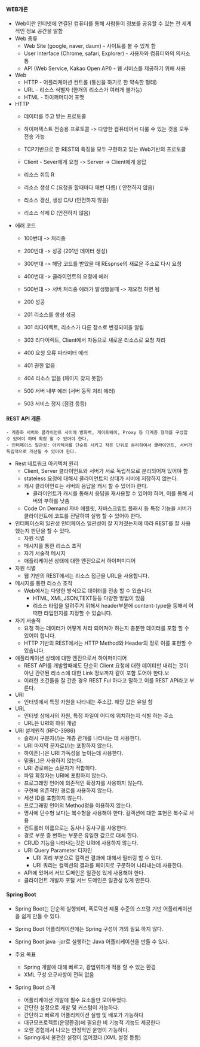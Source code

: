 #### WEB개론
- Web이란 인터넷에 연결된 컴퓨터를 통해 사람들이 정보를 공유할 수 있는 전 세계적인 정보 공간을 말함
- Web 종류
	-  Web Site (google, naver, daum) - 사이트를 볼 수 있게 함
	- User Interface (Chrome, safari, Explorer) - 사용자와 컴퓨터와의 의사소통 
	- API (Web Service, Kakao Open API) - 웹 서비스를 제공하기 위해 사용
- Web
	- HTTP - 어플리케이션 컨트롤 (통신을 하기로 한 약속한 형태)
	- URL - 리소스 식별자 (한개의 리소스가 여러개 불가능)
	- HTML - 하이퍼머디어 포맷
- HTTP
	- 데이터를 주고 받는 프로토콜
	- 하이퍼텍스트 전송용 프로토콜 -> 다양한 컴퓨테어서 다룰 수 있는 것을 모두 전송 가능
	- TCP기반으로 한 REST의 특징을 모두 구현하고 있는 Web기반의 프로토콜
	- Client - Sever에게 요청 -> Server -> Client에게 응답

	- 리소스 취득 R 
	- 리소스 생성 C (요청을 할때마다 매번 다름) ( 안전하지 않음)
	- 리소스 갱신, 생성 C/U  (안전하지 않음)
	- 리소스 삭제 D (안전하지 않음)
- 에러 코드
	- 100번대 -> 처리중
	- 200번대 -> 성공 (201번 데이터 생성)
	- 300번대 -> 해당 코드를 받았을 때 REspnse의 새로운 주소로 다시 요청
	- 400번대 -> 클라이언트의 요청에 에러
	- 500번대 -> 서버 처리중 에러가 발생했을때 -> 재요청 하면 됨
	
	 - 200 성공
	 - 201 리소스를 생성 성공
	 - 301 리다이렉트, 리소스가 다른 장소로 변경되미을 알림
	 - 303 리다이렉트, Client에서 자동으로 새로운 리소스로 요청 처리
	 - 400 요청 오류 파라미터 에러
	 - 401 권한 없음
	 - 404 리소스 없음 (페이지 찾지 못함)
	- 500 서버 내부 에러 (서버 동작 처리 에러)
	- 503 서비스 정지 (점검 등등)
	 
#### REST API 개론
	- 계층화 서버와 클라이언트 사이에 방화벽, 게이트웨이, Proxy 등 다계층 형태를 구성할 수 있어야 하며 확장 할 수 있어야 한다.
	- 인터페이스 일관성: 아키텍처를 단순화 시키고 작은 단위로 분리하여서 클라이언트, 서버가 독립적으로 개선될 수 있어야 한다.
- Rest 네트워크 아키텍처 원리
	- Client, Server 클라이언트와 서버가 서로 독립적으로 분리되어져 있어야 함
	- stateless 요청에 대해서 클라이언트의 상태가 서버에 저장하지 않는다.
	- 캐시 클라이언ㅌ는 서버의 응답을 캐시 할 수 있어야 한다.
		- 클라이언트가 캐시를 통해서 응답을 재사용할 수 있어야 하며, 이를 통해 서버의 부하를 낮춤
	- Code On Demand 자바 애플릿, 자바스크립트 플래시 등 특정 기능을 서버가 클라이언트에 코드를 전달하여 실행 할 수 있어야 한다.
- 인터페이스의 일관성 인터페이스 일관성이 잘 지켜졌는지에 따라 REST를 잘 사용했는지 판단을 할 수 있다.
	- 자원 식별
	- 메시지를 통한 리소스 조작
	- 자기 서술적 메시지
	- 애플리케이션 상태에 대한 엔진으로서 하이퍼미디어
- 자원 식별 
	- 웹 기반의 REST에서는 리소스 접근을 URL을 사용합니다.
- 메시지를 통한 리소스 조작 
	- Web에서는 다양한 방식으로 데이터를 전송 할 수 있습니다.
		- HTML, XML,JSON,TEXT등등 다양한 방법이 있음
		- 리소스 타입을 알려주기 위해서 header부분에 content-type을 동해서 어떠한 타입인지를 지정할 수 있습니다.
- 자기 서술적 
	- 요청 하는 데이터가 어떻게 처리 되어져야 하는지 충분한 데이터를 포함 할 수 있어야 합니다.
	- HTTP 기반의 REST에서는 HTTP Method와 Header의 정로 이를 표현할 수 있습니다.
- 애플리케이션 상태에 대한 엔진으로서 하이퍼미디어
	- REST API를 개발할때에도 단순히 Client 요청에 대한 데이터만 내리는 것이 아닌 관련된 리소스에 대한 Link 정보까지 같이 포함 도어야 한다.보
	- 이러한 조건들을 잘 간춘 경우 REST Ful 하다고 말하고 이를 REST API라고 부른다.
- URI 
	- 인터넷에서 특정 자원을 나타내는 주소값. 해당 값은 유일 함
- URL
	- 인터넷 상에서의 자원, 특정 파일이 어디에 위치하는지 식별 하는 주소
	- URL은  URI의 하위 개념
- URI 설계원칙 (RFC-3986)
	- 슬래시 구분자(/)는 계층 관걔를 나타내는 데 사용한다.
	- URI 마지막 문자로(/)는 포함하지 않는다.
	- 하이픈(-)은 URI 가독성을 높이는데 사용한다.
	- 밑줄(_)은 사용하지 않는다.
	- URI 경로에는 소문자가 적합하다.
	- 파일 확장자는 URI에 포함하지 않는다.
	- 프로그래밍 언어에 의존적인 확장자를 사용하지 않는다.
	- 구현에 의존적인 경로를 사용하지 않는다.
	- 세션 ID를 포함하지 않는다.
	- 프로그래밍 언어의 Method명을 이용하지 않는다.
	- 명사에 단수형 보다는 복수형을 사용해야 한다. 컬렉션에 대한 표현은 복수로 사용
	- 컨트롤러 이름으로는 동사나 동사구를 사용한다.
	- 경로 부분 중 변하는 부분은 유일한 값으로 대체 한다.
	- CRUD 기능을 나타내는것은 URI에 사용하지 않는다.
	- URI Query Parameter 디자인
		- URI 쿼리 부분으로 컬렉션 결과에 대해서 필터링 할 수 있다.
		- URI 쿼리는 컬렉션의 결과를 페이지로 구분하여 나타내는데 사용한다.
	- API에 있어서 서브 도메인은 일관성 있게 사용해야 한다.
	- 클라이언트 개발자 포탈  서브 도메인은 일관성 있게 만든다.
#### Spring Boot
-  Spring Boot는 단순히 실행되며, 픅로덕션 제품 수준의 스프링 기반 어플리케이션을 쉽게 만들 수 있다.
- Spring Boot 어플리케이션에는 Spring 구성이 거의 필요 하지 않다.
- Spring Boot java -jar로 실행하는 Java 어플리케이션을 만들 수 있다.

-  주요 목표
	- Spring 개발에 대해 빠르고, 광범위하게 적용 할 수 있는 환경
	- XML 구성 요규사항이 전혀 없음
- Spring Boot 소개
	- 어플리케이션 개발에 필수 요소들만 모아두었다.
	- 간단한 설정으로 개발 및 커스텀이 가능하다.
	- 간단하고 빠르게 어플리케이션 실행 및 배포가 가능하다
	- 대규모프로젝트(운영환경)에 필요한 비 기능적 기능도 제공한다
	- 오랜 경험에서 나오는 안정적인 운영이 가능하다.
	- Spring에서 불편한 설정이 없어졌다.(XML 설정 등등)
